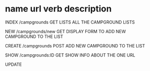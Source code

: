 name            url             verb            description 
=================================================================
INDEX       /campgrounds        GET             LISTS ALL THE CAMPGROUND LISTS

NEW         /campgrounds/new    GET             DISPLAY FORM TO ADD NEW CAMPGROUND TO THE LIST

CREATE      /campgrounds        POST            ADD NEW CAMPGROUND TO THE LIST

SHOW        /campgrounds:ID     GET             SHOW INFO ABOUT THE ONE URL

UPDATE      